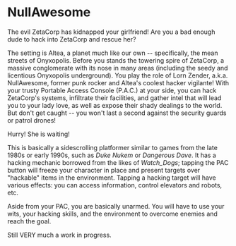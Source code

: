 NullAwesome
===========

The evil ZetaCorp has kidnapped your girlfriend! Are you a bad enough
dude to hack into ZetaCorp and rescue her?

The setting is Altea, a planet much like our own -- specifically, the
mean streets of Onyxopolis. Before you stands the towering spire of
ZetaCorp, a massive conglomerate with its nose in many areas
(including the seedy and licentious Onyxopolis underground). You play
the role of Lorn Zender, a.k.a. NullAwesome, former punk rocker and
Altea's coolest hacker vigilante! With your trusty Portable Access
Console (P.A.C.) at your side, you can hack ZetaCorp's systems,
infiltrate their facilities, and gather intel that will lead you to
your lady love, as well as expose their shady dealings to the
world. But don't get caught -- you won't last a second against the
security guards or patrol drones!

Hurry! She is waiting!

This is basically a sidescrolling platformer similar to games from the
late 1980s or early 1990s, such as _Duke Nukem_ or _Dangerous
Dave_. It has a hacking mechanic borrowed from the likes of
_Watch\_Dogs_; tapping the PAC button will freeze your character in
place and present targets over "hackable" items in the
environment. Tapping a hacking target will have various effects: you
can access information, control elevators and robots, etc.

Aside from your PAC, you are basically unarmed. You will have to use
your wits, your hacking skills, and the environment to overcome
enemies and reach the goal.

Still VERY much a work in progress.
